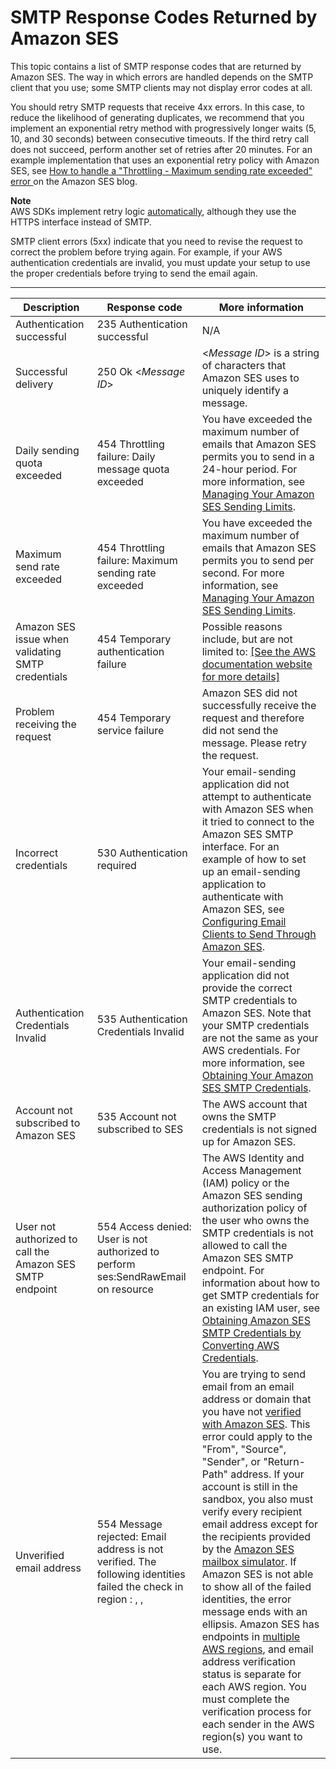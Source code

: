 # SMTP Response Codes Returned by Amazon SES<a name="smtp-response-codes"></a>

This topic contains a list of SMTP response codes that are returned by Amazon SES\. The way in which errors are handled depends on the SMTP client that you use; some SMTP clients may not display error codes at all\.

You should retry SMTP requests that receive 4xx errors\. In this case, to reduce the likelihood of generating duplicates, we recommend that you implement an exponential retry method with progressively longer waits \(5, 10, and 30 seconds\) between consecutive timeouts\. If the third retry call does not succeed, perform another set of retries after 20 minutes\. For an example implementation that uses an exponential retry policy with Amazon SES, see [How to handle a "Throttling \- Maximum sending rate exceeded" error ](https://aws.amazon.com//blogs/messaging-and-targeting/how-to-handle-a-throttling-maximum-sending-rate-exceeded-error/) on the Amazon SES blog\.

**Note**  
AWS SDKs implement retry logic [automatically](https://docs.aws.amazon.com/general/latest/gr/api-retries.html), although they use the HTTPS interface instead of SMTP\.

SMTP client errors \(5xx\) indicate that you need to revise the request to correct the problem before trying again\. For example, if your AWS authentication credentials are invalid, you must update your setup to use the proper credentials before trying to send the email again\. 


****  

| Description | Response code | More information | 
| --- | --- | --- | 
| Authentication successful | 235 Authentication successful | N/A | 
| Successful delivery | 250 Ok <*Message ID*> | <*Message ID*> is a string of characters that Amazon SES uses to uniquely identify a message\. | 
| Daily sending quota exceeded | 454 Throttling failure: Daily message quota exceeded | You have exceeded the maximum number of emails that Amazon SES permits you to send in a 24\-hour period\. For more information, see [Managing Your Amazon SES Sending Limits](manage-sending-limits.md)\. | 
| Maximum send rate exceeded | 454 Throttling failure: Maximum sending rate exceeded | You have exceeded the maximum number of emails that Amazon SES permits you to send per second\. For more information, see [Managing Your Amazon SES Sending Limits](manage-sending-limits.md)\. | 
| Amazon SES issue when validating SMTP credentials |  454 Temporary authentication failure  | Possible reasons include, but are not limited to:  [\[See the AWS documentation website for more details\]](http://docs.aws.amazon.com/ses/latest/DeveloperGuide/smtp-response-codes.html)  | 
| Problem receiving the request |  454 Temporary service failure  | Amazon SES did not successfully receive the request and therefore did not send the message\. Please retry the request\. | 
| Incorrect credentials | 530 Authentication required | Your email\-sending application did not attempt to authenticate with Amazon SES when it tried to connect to the Amazon SES SMTP interface\. For an example of how to set up an email\-sending application to authenticate with Amazon SES, see [Configuring Email Clients to Send Through Amazon SES](configure-email-client.md)\. | 
| Authentication Credentials Invalid | 535 Authentication Credentials Invalid | Your email\-sending application did not provide the correct SMTP credentials to Amazon SES\. Note that your SMTP credentials are not the same as your AWS credentials\. For more information, see [Obtaining Your Amazon SES SMTP Credentials](smtp-credentials.md)\. | 
| Account not subscribed to Amazon SES | 535 Account not subscribed to SES | The AWS account that owns the SMTP credentials is not signed up for Amazon SES\. | 
| User not authorized to call the Amazon SES SMTP endpoint | 554 Access denied: User <User ARN> is not authorized to perform ses:SendRawEmail on resource <Identity ARN> | The AWS Identity and Access Management \(IAM\) policy or the Amazon SES sending authorization policy of the user who owns the SMTP credentials is not allowed to call the Amazon SES SMTP endpoint\. For information about how to get SMTP credentials for an existing IAM user, see [Obtaining Amazon SES SMTP Credentials by Converting AWS Credentials](smtp-credentials.md#smtp-credentials-convert)\. | 
| Unverified email address | 554 Message rejected: Email address is not verified\. The following identities failed the check in region <region>: <identity1>, <identity2>, <identity3> | You are trying to send email from an email address or domain that you have not [verified with Amazon SES](verify-addresses-and-domains.md)\. This error could apply to the "From", "Source", "Sender", or "Return\-Path" address\. If your account is still in the sandbox, you also must verify every recipient email address except for the recipients provided by the [Amazon SES mailbox simulator](mailbox-simulator.md)\. If Amazon SES is not able to show all of the failed identities, the error message ends with an ellipsis\.  Amazon SES has endpoints in [multiple AWS regions](regions.md), and email address verification status is separate for each AWS region\. You must complete the verification process for each sender in the AWS region\(s\) you want to use\.  | 